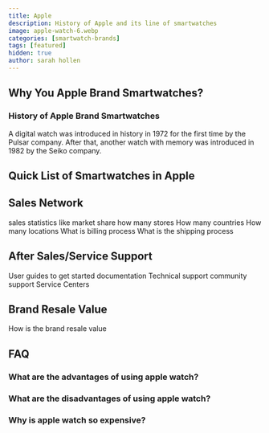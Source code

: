 ```yaml
---
title: Apple
description: History of Apple and its line of smartwatches
image: apple-watch-6.webp
categories: [smartwatch-brands]
tags: [featured]
hidden: true
author: sarah hollen
---
```

## Why You Apple Brand Smartwatches?

### History of Apple Brand Smartwatches

A digital watch was introduced in history in 1972 for the first time by the Pulsar company. After that, another watch with memory was introduced in 1982 by the Seiko company.

## Quick List of Smartwatches in Apple

## Sales Network

sales statistics like market share
how many stores
How many countries
How many locations
What is billing process
What is the shipping process

## After Sales/Service Support

User guides to get started
documentation
Technical support
community support
Service Centers

## Brand Resale Value

How is the brand resale value

## FAQ

### What are the advantages of using apple watch?

### What are the disadvantages of using apple watch?

### Why is apple watch so expensive?

